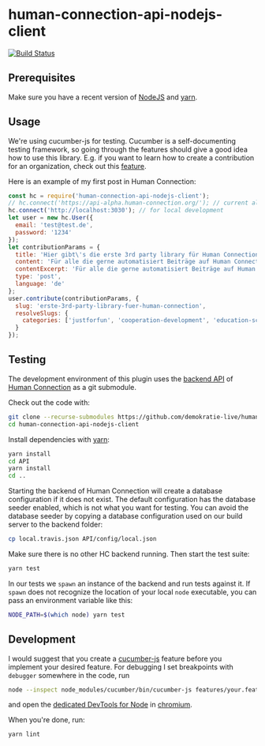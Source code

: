 # human-connection-api-nodejs-client
[![Build Status](https://travis-ci.org/demokratie-live/human-connection-api-nodejs-client.svg?branch=master)](https://travis-ci.org/demokratie-live/human-connection-api-nodejs-client)

## Prerequisites
Make sure you have a recent version of [NodeJS](https://nodejs.org/en/) and 
[yarn](https://yarnpkg.com/lang/en/).

## Usage
We're using cucumber-js for testing. Cucumber is a self-documenting testing
framework, so going through the features should give a good idea how to use this
library. E.g. if you want to learn how to create a contribution for an
organization, check out this [feature](/features/usage/resolve_slugs.feature).

Here is an example of my first post in Human Connection:

```javascript
const hc = require('human-connection-api-nodejs-client');
// hc.connect('https://api-alpha.human-connection.org/'); // current alpha backend URL
hc.connect('http://localhost:3030'); // for local development
let user = new hc.User({
  email: 'test@test.de',
  password: '1234'
});
let contributionParams = {
  title: 'Hier gibt\'s die erste 3rd party library für Human Connection',
  content: 'Für alle die gerne automatisiert Beiträge auf Human Connection posten möchten, gibt es jetzt eine Software-Bibliothek namens <em>human-connection-api-nodejs-client</em>. Zurzeit kann man Beiträge erstellen oder updaten wenn es sie schon gibt. Der Quellcode ist natürlich öffentlich auf <a href="https://github.com/demokratie-live/human-connection-api-nodejs-client">Github</a> verfügbar.<br>Viel Spaß beim Posten!',
  contentExcerpt: 'Für alle die gerne automatisiert Beiträge auf Human Connection posten möchten, gibt es jetzt eine Software-Bibliothek',
  type: 'post',
  language: 'de'
};
user.contribute(contributionParams, {
  slug: 'erste-3rd-party-library-fuer-human-connection',
  resolveSlugs: {
    categories: ['justforfun', 'cooperation-development', 'education-sciences']
  }
});
```


## Testing

The development environment of this plugin uses the [backend API](https://www.chromium.org/)
of [Human Connection](https://human-connection.org/) as a git submodule.

Check out the code with:

```sh
git clone --recurse-submodules https://github.com/demokratie-live/human-connection-api-nodejs-client.git
cd human-connection-api-nodejs-client
```

Install dependencies with [yarn](https://yarnpkg.com/en/):

```sh
yarn install
cd API
yarn install
cd ..
```

Starting the backend of Human Connection will create a database configuration if
it does not exist. The default configuration has the database seeder enabled,
which is not what you want for testing. You can avoid the database seeder by
copying a database configuration used on our build server to the backend folder:

```sh
cp local.travis.json API/config/local.json
```

Make sure there is no other HC backend running. Then start the test suite:
```sh
yarn test
```

In our tests we `spawn` an instance of the backend and run tests against it. If
`spawn` does not recognize the location of your local `node` executable, you can
pass an environment variable like this:

```sh
NODE_PATH=$(which node) yarn test
```

## Development

I would suggest that you create a [cucumber-js](https://github.com/cucumber/cucumber-js)
feature before you implement your desired feature. For debugging I set
breakpoints with `debugger` somewhere in the code, run 
```sh
node --inspect node_modules/cucumber/bin/cucumber-js features/your.feature
```
and open the [dedicated DevTools for Node](https://medium.com/@paul_irish/debugging-node-js-nightlies-with-chrome-devtools-7c4a1b95ae27)
in [chromium](https://www.chromium.org/).

When you're done, run:
```sh
yarn lint
```
